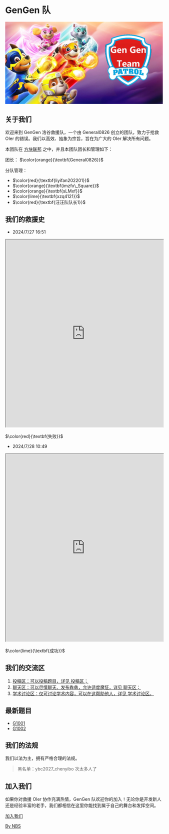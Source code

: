 
# GenGen 队

![](26af0ce9bf7d446a740cd911291eb8d0.jpeg)

## 关于我们 

欢迎来到 GenGen 洛谷救援队，一个由 General0826 创立的团队，致力于抢救 OIer 的错误。我们以高效、抽象为宗旨，旨在为广大的 OIer 解决所有问题。

本团队在 [方块联邦]((https://github-liyifan202201.github.io/nbs/)) 之中，并且本团队团长和管理如下：

团长： $\color{orange}{\textbf{General0826}}$

分队管理：
- $\color{red}{\textbf{liyifan202201}}$
- $\color{orange}{\textbf{imzfx\_Square}}$
- $\color{orange}{\textbf{sLMxf}}$
- $\color{lime}{\textbf{xzq4121}}$
- $\color{red}{\textbf{汪汪队队长1}}$


## 我们的救援史

- 2024/7/27 16:51

<iframe src="https://lglg.top/870183" width="100%" height="600"></iframe>

$\color{red}{\textbf{失败}}$

- 2024/7/28 10:49

<iframe src="https://lglg.top/870801" width="100%" height="600"></iframe>

$\color{lime}{\textbf{成功}}$

## 我们的交流区
1. [投稿区：可以投稿题目，详见 投稿区；](https://www.luogu.com.cn/discuss/879822)
2. [聊天区：可以尽情聊天、发布犇犇，允许适度魔怔，详见 聊天区；](https://www.luogu.com.cn/discuss/878815)
3. [学术讨论区：仅可讨论学术内容，可以在这帮助他人，详见 学术讨论区。](https://www.luogu.com.cn/discuss/878815)

## 最新题目
- [G1001](https://www.luogu.com.cn/problem/T490782)
- [G1002](https://www.luogu.com.cn/problem/T491108)


## 我们的法规

我们以法为主，拥有严格合理的法规。

> 黑名单：ybc2027_chenyibo 次太多人了


## 加入我们

如果你对救援 OIer 协作充满热情，GenGen 队欢迎你的加入！无论你是开发新人还是经验丰富的老手，我们都相信在这里你能找到属于自己的舞台和发挥空间。

[加入我们](https://www.luogu.com.cn/team/85363)

[By NBS](https://github-liyifan202201.github.io/nbs/)
